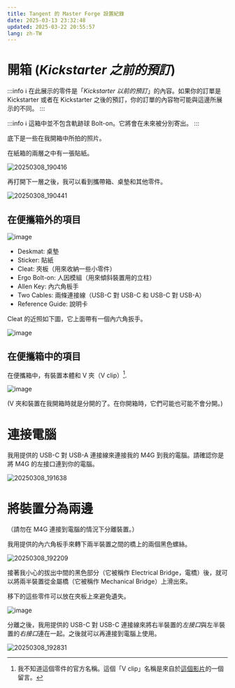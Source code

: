 ```yaml
---
title: Tangent 的 Master Forge 設置紀錄
date: 2025-03-13 23:32:48
updated: 2025-03-22 20:55:57
lang: zh-TW
---
```


# 開箱 (*Kickstarter 之前的預訂*)

:::info
   :information_source: 在此展示的零件是「*Kickstarter 以前的預訂*」的內容。如果你的訂單是 Kickstarter 或者在 Kickstarter 之後的預訂，你的訂單的內容物可能與這邊所展示的不同。
:::

:::info
   :information_source: 這箱中並不包含軌跡球 Bolt-on。它將會在未來被分別寄出。
:::

底下是一些在我開箱中所拍的照片。

在紙箱的兩層之中有一張貼紙。

![20250308_190416](https://hackmd.io/_uploads/H12DkDehJx.jpg)

再打開下一層之後，我可以看到攜帶箱、桌墊和其他零件。

![20250308_190441](https://hackmd.io/_uploads/Hkvd1vghye.jpg)


## 在便攜箱外的項目

![image](https://hackmd.io/_uploads/SykFSwx2Jg.png)

- Deskmat: 桌墊
- Sticker: 貼紙
- Cleat: 夾板（用來收納一些小零件）
- Ergo Bolt-on: 人因模組（用來傾斜裝置用的立柱）
- Allen Key: 內六角板手
- Two Cables: 兩條連接線（USB-C 對 USB-C 和 USB-C 對 USB-A）
- Reference Guide: 說明卡

Cleat 的近照如下圖，它上面帶有一個內六角扳手。 

![image](https://hackmd.io/_uploads/SyGB8vgh1l.png)


## 在便攜箱中的項目

在便攜箱中，有裝置本體和 V 夾（V clip）[^v_clip].

![image](https://hackmd.io/_uploads/BJRQOwx2Jg.png)

(V 夾和裝置在我開箱時就是分開的了。在你開箱時，它們可能也可能不會分開。)

[^v_clip]: 我不知道這個零件的官方名稱。這個「V clip」名稱是來自於[這個影片](https://youtu.be/gdPakqb_Jdk?feature=shared)的一個留言。

# 連接電腦

我用提供的 USB-C 對 USB-A 連接線來連接我的 M4G 到我的電腦。請確認你是將 M4G 的左接口連到你的電腦。

![20250308_191638](https://hackmd.io/_uploads/HJUeqPghke.jpg)

# 將裝置分為兩邊

（請勿在 M4G 連接到電腦的情況下分離裝置。）

我用提供的內六角板手來轉下兩半裝置之間的橋上的兩個黑色螺絲。

![20250308_192209](https://hackmd.io/_uploads/Bkl6nwxhkx.jpg)

接著我小心的拔出中間的黑色部分（它被稱作 Electrical Bridge，電橋）後，就可以將兩半裝置從金屬橋（它被稱作 Mechanical Bridge）上滑出來。

移下的這些零件可以放在夾板上來避免遺失。

![image](https://hackmd.io/_uploads/BymbRPx3ke.png)

分離之後，我用提供的 USB-C 對 USB-C 連接線來將右半裝置的*左接口*與左半裝置的*右接口*連在一起。之後就可以再連接到電腦上使用。

![20250308_192831](https://hackmd.io/_uploads/rkSuJOe2yg.jpg)


